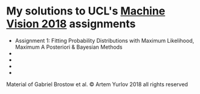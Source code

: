 # My solutions to UCL's [Machine Vision 2018](http://www.cs.ucl.ac.uk/1819/a7p/t1/comp0137_machine_vision/) assignments
- Assignment 1: Fitting Probability Distributions with Maximum Likelihood, Maximum A Posteriori & Bayesian Methods
-
-
-
-

Material of Gabriel Brostow et al.
© Artem Yurlov 2018 all rights reserved
